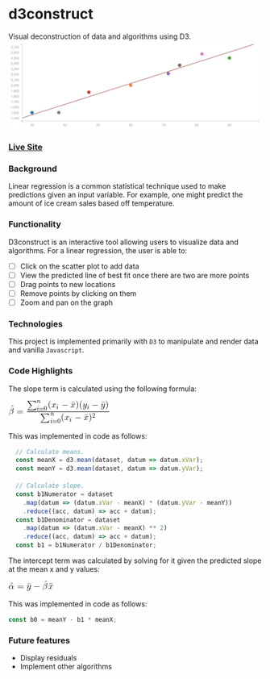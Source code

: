 # d3construct
Visual deconstruction of data and algorithms using D3.
![Top Questions](d3construct.png?raw=true "Top Questions")

### [Live Site](https://www.d3construct.io)

### Background

Linear regression is a common statistical technique used to make predictions given an input variable. For example, one might predict the amount of ice cream sales based off temperature.

### Functionality

D3construct is an interactive tool allowing users to visualize data and algorithms. For a linear regression, the user is able to:

- [ ] Click on the scatter plot to add data
- [ ] View the predicted line of best fit once there are two are more points
- [ ] Drag points to new locations
- [ ] Remove points by clicking on them
- [ ] Zoom and pan on the graph

### Technologies

This project is implemented primarily with `D3` to manipulate and render data and vanilla `Javascript`.


### Code Highlights
The slope term is calculated using the following formula:

![](slope.gif)

This was implemented in code as follows:

```javascript
  // Calculate means.
  const meanX = d3.mean(dataset, datum => datum.xVar);
  const meanY = d3.mean(dataset, datum => datum.yVar);

  // Calculate slope.
  const b1Numerator = dataset
    .map(datum => (datum.xVar - meanX) * (datum.yVar - meanY))
    .reduce((acc, datum) => acc + datum);
  const b1Denominator = dataset
    .map(datum => (datum.xVar - meanX) ** 2)
    .reduce((acc, datum) => acc + datum);
  const b1 = b1Numerator / b1Denominator;
```

The intercept term was calculated by solving for it given the predicted slope at the mean x and y values:

![](intercept.gif)

This was implemented in code as follows:

```javascript
const b0 = meanY - b1 * meanX;
```

### Future features
+ Display residuals
+ Implement other algorithms